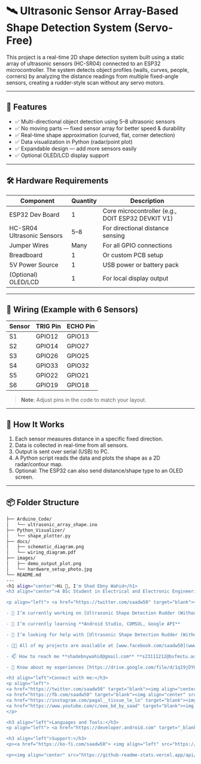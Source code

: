 # 🛰️ Ultrasonic Sensor Array-Based Shape Detection System (Servo-Free)

This project is a real-time 2D shape detection system built using a static array of ultrasonic sensors (HC-SR04) connected to an ESP32 microcontroller. The system detects object profiles (walls, curves, people, corners) by analyzing the distance readings from multiple fixed-angle sensors, creating a rudder-style scan without any servo motors.

---

## 🧠 Features

- ✅ Multi-directional object detection using 5–8 ultrasonic sensors
- ✅ No moving parts — fixed sensor array for better speed & durability
- ✅ Real-time shape approximation (curved, flat, corner detection)
- ✅ Data visualization in Python (radar/point plot)
- ✅ Expandable design — add more sensors easily
- ✅ Optional OLED/LCD display support

---

## 🛠️ Hardware Requirements

| Component           | Quantity | Description                         |
|---------------------|----------|-------------------------------------|
| ESP32 Dev Board     | 1        | Core microcontroller (e.g., DOIT ESP32 DEVKIT V1) |
| HC-SR04 Ultrasonic Sensors | 5–8    | For directional distance sensing    |
| Jumper Wires        | Many     | For all GPIO connections            |
| Breadboard          | 1        | Or custom PCB setup                 |
| 5V Power Source     | 1        | USB power or battery pack           |
| (Optional) OLED/LCD | 1        | For local display output            |

---

## 🔌 Wiring (Example with 6 Sensors)

| Sensor | TRIG Pin | ECHO Pin |
|--------|----------|----------|
| S1     | GPIO12   | GPIO13   |
| S2     | GPIO14   | GPIO27   |
| S3     | GPIO26   | GPIO25   |
| S4     | GPIO33   | GPIO32   |
| S5     | GPIO22   | GPIO21   |
| S6     | GPIO19   | GPIO18   |

> **Note**: Adjust pins in the code to match your layout.

---

## 🧩 How It Works

1. Each sensor measures distance in a specific fixed direction.
2. Data is collected in real-time from all sensors.
3. Output is sent over serial (USB) to PC.
4. A Python script reads the data and plots the shape as a 2D radar/contour map.
5. Optional: The ESP32 can also send distance/shape type to an OLED screen.

---

## 📦 Folder Structure

```bash
├── Arduino_Code/
│   └── ultrasonic_array_shape.ino
├── Python_Visualizer/
│   └── shape_plotter.py
├── docs/
│   ├── schematic_diagram.png
│   └── wiring_diagram.pdf
├── images/
│   ├── demo_output_plot.png
│   └── hardware_setup_photo.jpg
└── README.md
---
<h1 align="center">Hi 👋, I'm Shad Ebny Wahid</h1>
<h3 align="center">A BSc Student in Electrical and Electronic Engineering in Jamalpur Science and Technology University, Bangladesh</h3>

<p align="left"> <a href="https://twitter.com/saadw50" target="blank"><img src="https://img.shields.io/twitter/follow/saadw50?logo=twitter&style=for-the-badge" alt="saadw50" /></a> </p>

- 🔭 I’m currently working on [Ultrasonic Shape Detection Rudder (Without Servo)](https://github.com/saadw50/ultrasonic_rudder/tree/main)

- 🌱 I’m currently learning **Android Studio, COMSOL, Google API**

- 🤝 I’m looking for help with [Ultrasonic Shape Detection Rudder (Without Servo)](https://github.com/saadw50/ultrasonic_rudder/tree/main)

- 👨‍💻 All of my projects are available at [www.facebook.com/saadw50](www.facebook.com/saadw50)

- 📫 How to reach me **shadebnywahid@gmail.com** **s23111212@bsfmstu.ac.bd**

- 📄 Know about my experiences [https://drive.google.com/file/d/1q19jDYHpGHEHJq8MfL7ZnVBcALHE4oKg/view?usp=sharing](https://drive.google.com/file/d/1q19jDYHpGHEHJq8MfL7ZnVBcALHE4oKg/view?usp=sharing)

<h3 align="left">Connect with me:</h3>
<p align="left">
<a href="https://twitter.com/saadw50" target="blank"><img align="center" src="https://raw.githubusercontent.com/rahuldkjain/github-profile-readme-generator/master/src/images/icons/Social/twitter.svg" alt="saadw50" height="30" width="40" /></a>
<a href="https://fb.com/saadw50" target="blank"><img align="center" src="https://raw.githubusercontent.com/rahuldkjain/github-profile-readme-generator/master/src/images/icons/Social/facebook.svg" alt="saadw50" height="30" width="40" /></a>
<a href="https://instagram.com/pagal__tissue_le_lo" target="blank"><img align="center" src="https://raw.githubusercontent.com/rahuldkjain/github-profile-readme-generator/master/src/images/icons/Social/instagram.svg" alt="pagal__tissue_le_lo" height="30" width="40" /></a>
<a href="https://www.youtube.com/c/eee_bd_by_saad" target="blank"><img align="center" src="https://raw.githubusercontent.com/rahuldkjain/github-profile-readme-generator/master/src/images/icons/Social/youtube.svg" alt="eee_bd_by_saad" height="30" width="40" /></a>
</p>

<h3 align="left">Languages and Tools:</h3>
<p align="left"> <a href="https://developer.android.com" target="_blank" rel="noreferrer"> <img src="https://raw.githubusercontent.com/devicons/devicon/master/icons/android/android-original-wordmark.svg" alt="android" width="40" height="40"/> </a> <a href="https://www.arduino.cc/" target="_blank" rel="noreferrer"> <img src="https://cdn.worldvectorlogo.com/logos/arduino-1.svg" alt="arduino" width="40" height="40"/> </a> <a href="https://www.blender.org/" target="_blank" rel="noreferrer"> <img src="https://download.blender.org/branding/community/blender_community_badge_white.svg" alt="blender" width="40" height="40"/> </a> <a href="https://www.cprogramming.com/" target="_blank" rel="noreferrer"> <img src="https://raw.githubusercontent.com/devicons/devicon/master/icons/c/c-original.svg" alt="c" width="40" height="40"/> </a> <a href="https://cloud.google.com" target="_blank" rel="noreferrer"> <img src="https://www.vectorlogo.zone/logos/google_cloud/google_cloud-icon.svg" alt="gcp" width="40" height="40"/> </a> <a href="https://www.adobe.com/in/products/illustrator.html" target="_blank" rel="noreferrer"> <img src="https://www.vectorlogo.zone/logos/adobe_illustrator/adobe_illustrator-icon.svg" alt="illustrator" width="40" height="40"/> </a> <a href="https://www.java.com" target="_blank" rel="noreferrer"> <img src="https://raw.githubusercontent.com/devicons/devicon/master/icons/java/java-original.svg" alt="java" width="40" height="40"/> </a> <a href="https://www.linux.org/" target="_blank" rel="noreferrer"> <img src="https://raw.githubusercontent.com/devicons/devicon/master/icons/linux/linux-original.svg" alt="linux" width="40" height="40"/> </a> <a href="https://www.mathworks.com/" target="_blank" rel="noreferrer"> <img src="https://upload.wikimedia.org/wikipedia/commons/2/21/Matlab_Logo.png" alt="matlab" width="40" height="40"/> </a> <a href="https://nodejs.org" target="_blank" rel="noreferrer"> <img src="https://raw.githubusercontent.com/devicons/devicon/master/icons/nodejs/nodejs-original-wordmark.svg" alt="nodejs" width="40" height="40"/> </a> <a href="https://www.photoshop.com/en" target="_blank" rel="noreferrer"> <img src="https://raw.githubusercontent.com/devicons/devicon/master/icons/photoshop/photoshop-line.svg" alt="photoshop" width="40" height="40"/> </a> <a href="https://www.python.org" target="_blank" rel="noreferrer"> <img src="https://raw.githubusercontent.com/devicons/devicon/master/icons/python/python-original.svg" alt="python" width="40" height="40"/> </a> <a href="https://unity.com/" target="_blank" rel="noreferrer"> <img src="https://www.vectorlogo.zone/logos/unity3d/unity3d-icon.svg" alt="unity" width="40" height="40"/> </a> </p>

<h3 align="left">Support:</h3>
<p><a href="https://ko-fi.com/saadw50"> <img align="left" src="https://cdn.ko-fi.com/cdn/kofi3.png?v=3" height="50" width="210" alt="saadw50" /></a></p><br><br>

<p><img align="center" src="https://github-readme-stats.vercel.app/api/top-langs?username=saadw50&show_icons=true&locale=en&layout=compact" alt="saadw50" /></p>
